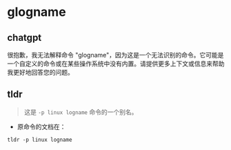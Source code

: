 # glogname 
## chatgpt 
很抱歉，我无法解释命令 "glogname"，因为这是一个无法识别的命令。它可能是一个自定义的命令或在某些操作系统中没有内置。请提供更多上下文或信息来帮助我更好地回答您的问题。 

## tldr 
 
> 这是 `-p linux logname` 命令的一个别名。

- 原命令的文档在：

`tldr -p linux logname`

